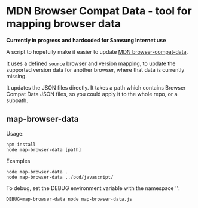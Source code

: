# MDN Browser Compat Data - tool for mapping browser data

**Currently in progress and hardcoded for Samsung Internet use**

A script to hopefully make it easier to update [MDN browser-compat-data](https://github.com/mdn/browser-compat-data).

It uses a defined `source` browser and version mapping, to update the supported version data for another browser, where that data is currently missing.

It updates the JSON files directly. It takes a path which contains Browser Compat Data JSON files, so you could apply it to the whole repo, or a subpath.

## map-browser-data

Usage:

```
npm install
node map-browser-data [path]
```

Examples

```
node map-browser-data .
node map-browser-data ../bcd/javascript/
```

To debug, set the DEBUG environment variable with the namespace '':

```
DEBUG=map-browser-data node map-browser-data.js
```


